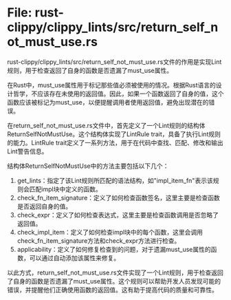 # File: rust-clippy/clippy_lints/src/return_self_not_must_use.rs

rust-clippy/clippy_lints/src/return_self_not_must_use.rs文件的作用是实现Lint规则，用于检查返回了自身的函数是否遗漏了must_use属性。

在Rust中，must_use属性用于标记那些值必须被使用的情况。根据Rust语言的设计哲学，不应该存在未使用的返回值。因此，如果一个函数返回了自身的值，这个函数应该被标记为must_use，以便提醒调用者使用返回值，避免出现潜在的错误。

在return_self_not_must_use.rs文件中，首先定义了一个Lint规则的结构体ReturnSelfNotMustUse。这个结构体实现了LintRule trait，具备了执行Lint规则的能力。LintRule trait定义了一系列方法，用于在代码中查找、匹配、修改和输出Lint警告信息。

结构体ReturnSelfNotMustUse中的方法主要包括以下几个：

1. get_lints：指定了该Lint规则所匹配的语法结构，如"impl_item_fn"表示该规则会匹配impl块中定义的函数。
2. check_fn_item_signature：定义了如何检查函数签名，这里主要是检查函数是否返回自身的值。
3. check_expr：定义了如何检查表达式，这里主要是检查函数调用是否忽略了返回值。
4. check_impl_item：定义了如何检查impl块中的每个函数，这里会调用check_fn_item_signature方法和check_expr方法进行检查。
5. applicability：定义了如何修复检查到的问题，对于遗漏must_use属性的函数，可以通过自动添加该属性来修复。

以此方式，return_self_not_must_use.rs文件实现了一个Lint规则，用于检查返回了自身的函数是否遗漏了must_use属性。这个规则可以帮助开发人员发现可能的错误，并提醒他们正确使用函数的返回值。这有助于提高代码的质量和可靠性。

